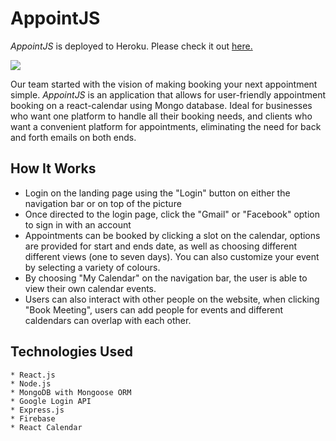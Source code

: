 # AppointJS

_AppointJS_ is deployed to Heroku. Please check it out [here.](https://appt-booking-app.herokuapp.com/)

<img src="https://github.com/sherriejudy/project3/blob/master/client/src/components/pages/main/Booking.png"></img>

Our team started with the vision of making booking your next appointment simple. _AppointJS_ is an application that allows for user-friendly appointment booking on a react-calendar using Mongo database. Ideal for businesses who want one platform to handle all their booking needs, and clients who want a convenient platform for appointments, eliminating the need for back and forth emails on both ends.

## How It Works

- Login on the landing page using the "Login" button on either the navigation bar or on top of the picture
- Once directed to the login page, click the "Gmail" or "Facebook" option to sign in with an account
- Appointments can be booked by clicking a slot on the calendar, options are provided for start and ends date, as well as choosing different different views (one to seven days). You can also customize your event by selecting a variety of colours.
- By choosing "My Calendar" on the navigation bar, the user is able to view their own calendar events.
- Users can also interact with other people on the website, when clicking "Book Meeting", users can add people for events and different caldendars can overlap with each other.

## Technologies Used

```
* React.js
* Node.js
* MongoDB with Mongoose ORM
* Google Login API
* Express.js
* Firebase
* React Calendar
```
